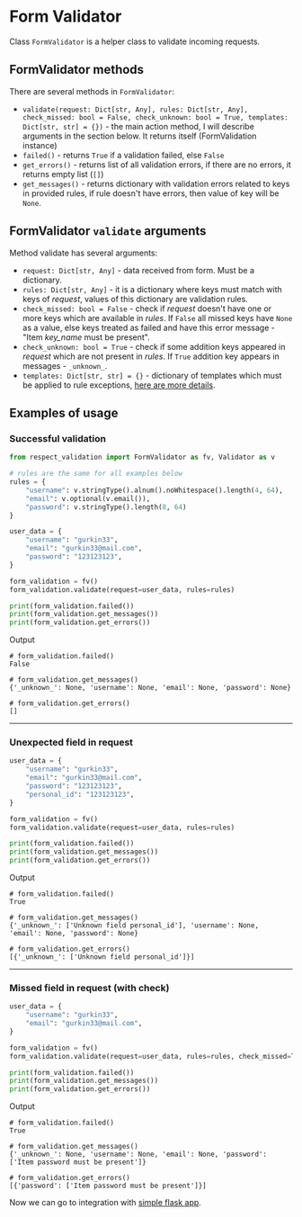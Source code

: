 # Form Validator

Class `FormValidator` is a helper class to validate incoming requests.

## FormValidator methods

There are several methods in `FormValidator`:

- `validate(request: Dict[str, Any], rules: Dict[str, Any], check_missed: bool = False,
check_unknown: bool = True, templates: Dict[str, str] = {})` - the main action method, I will describe 
  arguments in the section below. It returns itself (FormValidation instance)
- `failed()` - returns `True` if a validation failed, else `False`
- `get_errors()` - returns list of all validation errors, if there are no errors, it returns empty list (`[]`) 
- `get_messages()` - returns dictionary with validation errors related to keys in provided rules, if rule doesn't have 
errors, then value of key will be `None`.

## FormValidator `validate` arguments

Method validate has several arguments:

- `request: Dict[str, Any]` - data received from form. Must be a dictionary.
- `rules: Dict[str, Any]` - it is a dictionary where keys must match with keys of *request*, values of this 
  dictionary are validation rules.
- `check_missed: bool = False` - check if *request* doesn't have one or more keys which are available in 
  *rules*. If `False` all missed keys have `None` as a value, else keys treated as failed and have this 
  error message - "Item *key_name* must be present".
- `check_unknown: bool = True` - check if some addition keys appeared in *request* which are not present 
  in *rules*. If `True` addition key appears in messages - `_unknown_`.
- `templates: Dict[str, str] = {}` - dictionary of templates which must be applied to rule exceptions, 
[here are more details](../feature-guide.md#custom-messages).

## Examples of usage

### Successful validation

```python
from respect_validation import FormValidator as fv, Validator as v

# rules are the same for all examples below
rules = {
    "username": v.stringType().alnum().noWhitespace().length(4, 64),
    "email": v.optional(v.email()),
    "password": v.stringType().length(8, 64)
}

user_data = {
    "username": "gurkin33",
    "email": "gurkin33@mail.com",
    "password": "123123123",
}

form_validation = fv()
form_validation.validate(request=user_data, rules=rules)

print(form_validation.failed())
print(form_validation.get_messages())
print(form_validation.get_errors())
```
Output
```text
# form_validation.failed()
False

# form_validation.get_messages()
{'_unknown_': None, 'username': None, 'email': None, 'password': None}

# form_validation.get_errors()
[]
```
---
### Unexpected field in request

```python
user_data = {
    "username": "gurkin33",
    "email": "gurkin33@mail.com",
    "password": "123123123",
    "personal_id": "123123123",
}

form_validation = fv()
form_validation.validate(request=user_data, rules=rules)

print(form_validation.failed())
print(form_validation.get_messages())
print(form_validation.get_errors())
```
Output
```text
# form_validation.failed()
True

# form_validation.get_messages()
{'_unknown_': ['Unknown field personal_id'], 'username': None, 'email': None, 'password': None}

# form_validation.get_errors()
[{'_unknown_': ['Unknown field personal_id']}]
```
---
### Missed field in request (with check)

```python
user_data = {
    "username": "gurkin33",
    "email": "gurkin33@mail.com",
}

form_validation = fv()
form_validation.validate(request=user_data, rules=rules, check_missed=True)

print(form_validation.failed())
print(form_validation.get_messages())
print(form_validation.get_errors())
```
Output
```text
# form_validation.failed()
True

# form_validation.get_messages()
{'_unknown_': None, 'username': None, 'email': None, 'password': ['Item password must be present']}

# form_validation.get_errors()
[{'password': ['Item password must be present']}]
```

Now we can go to integration with [simple flask app](./2_simple_flask.md).